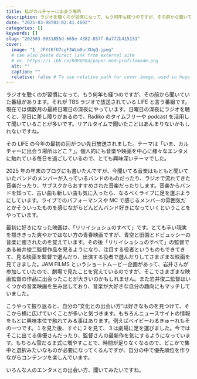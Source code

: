 ```yaml
---
title: 私がカルチャーに出会う場所
description: ラジオを聴くのが習慣になって、もう何年も経つのですが、その前から聞いていた番組があります。それがTBSラジオで放送されているLIFEと言う番組です。現在では偶数月の最終日曜日の深夜にやっています。日曜日の深夜にラジオを聴くと、翌日に差し障りがあるので、Radikoのタイムフリーや
date: "2025-03-08T03:02:41.460Z"
categories: []
keywords: []
slug: "202503-9031855d-665e-4382-857f-0a772b415153"
cover:
  image: "1__JFYtKfU7cgF3WLm0urXUqQ.jpeg"
  # can also paste direct link from external site
  # ex. https://i.ibb.co/K0HVPBd/paper-mod-profilemode.png
  alt: ""
  caption: ""
  relative: false # To use relative path for cover image, used in hugo Page-bundles
---
```


ラジオを聴くのが習慣になって、もう何年も経つのですが、その前から聞いていた番組があります。それが TBS ラジオで放送されている LIFE と言う番組です。現在では偶数月の最終日曜日の深夜にやっています。日曜日の深夜にラジオを聴くと、翌日に差し障りがあるので、Radiko のタイムフリーや podcast を活用して聞いていることが多いです。リアルタイムで聞いたことはあんまりないかもしれないですね。

その LIFE の今年の最初の回がつい先日放送されました。テーマは「いま、カルチャーに出会う場所はどこ？」。個人的にも音楽や映画を中心に様々なエンタメに触れている毎日を過ごしているので、とても興味深いテーマでした。

2025 年の年末のブログにも書いたんですが、今聞いてる音楽はもともと聞いていたバンドのメンバーが入っているバンドのものだったり、ラジオで流れてきた音楽だったり、サブスクからおすすめされた音楽だったりします。音楽からバンドを知って、古い曲も新しい曲も気に入ったら、なるべくライブに足を運ぶようにしています。ライブでのパフォーマンスや MC で感じるメンバーの雰囲気だとかそういったものを感じながらどんどんバンド好きになっていくということをやっています。

最初に好きになった映画は、「リリイシュシュのすべて」です。とても辛い現実を描ききった爽やかではない方の青春映画ですが、青空と田園とドビュッシーの音楽に癒されたのを覚えています。その後「リリイシュシュのすべて」の監督である岩井俊二監督作品を見るようになり、注目する役者というものもできてきて、見る映画を監督で選んだり、出演する役者で選んだりしてさまざまな映画を見てきました。JAM FILMS というショートムービー企画があって、岩井さんが参加していたので、劇場で見たことを覚えているのですが、そこでさまざまな映画監督の作品に出会ったことが大きいのかもしれません。また岩井俊二監督はいくつかの音楽映画を生み出しており、音楽が大好きな自分の趣向にもマッチしていました。

こうやって振り返ると、自分の”文化との出会い方”は好きなものを見つけて、そこから横に広げていくことが多いと気づきます。もちろんニュースサイトの情報をもとに興味本位で触れてみる事はあります。例えばベイビーわるきゅーれもその一つです。１を見た後、すぐに２を見て、３は劇場に足を運びました。今ではそこに出てる俳優さんだったり、監督さんの最新作を気にするようになっています。もちろん雪だるま式に増やすことで、時間が足りなくなるので、どこかで集中と選択みたいなものが必要になってくるんですが、自分の中で優先順位を作りながらコンテンツを楽しんでいます。

いろんな人のエンタメとの出会い方、聞いてみたいですね。
